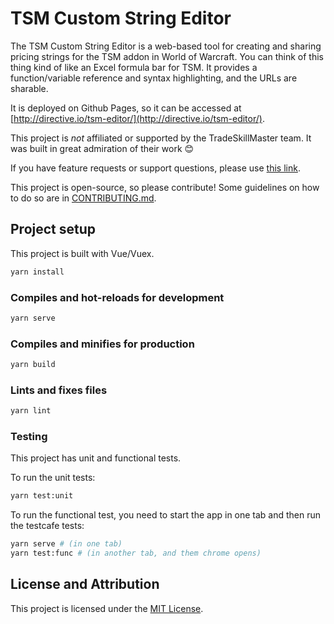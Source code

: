 # TSM Custom String Editor

The TSM Custom String Editor is a web-based tool for creating and sharing pricing strings for the TSM addon in World of Warcraft. You can think of this thing kind of like an Excel formula bar for TSM. It provides a function/variable reference and syntax highlighting, and the URLs are sharable.

It is deployed on Github Pages, so it can be accessed at [http://directive.io/tsm-editor/](http://directive.io/tsm-editor/).

This project is *not* affiliated or supported by the TradeSkillMaster team. It was built in great admiration of their work 😊

If you have feature requests or support questions, please use [this link](https://github.com/mike-douglas/tsm-editor/issues/new/choose).

This project is open-source, so please contribute! Some guidelines on how to do so are in [CONTRIBUTING.md](CONTRIBUTING.md).

## Project setup

This project is built with Vue/Vuex.

```bash
yarn install
```

### Compiles and hot-reloads for development

```bash
yarn serve
```

### Compiles and minifies for production

```bash
yarn build
```

### Lints and fixes files

```bash
yarn lint
```

### Testing

This project has unit and functional tests.

To run the unit tests:

```bash
yarn test:unit
```

To run the functional test, you need to start the app in one tab and then run the testcafe tests:

```bash
yarn serve # (in one tab)
yarn test:func # (in another tab, and them chrome opens)
```

## License and Attribution

This project is licensed under the [MIT License](LICENSE).
